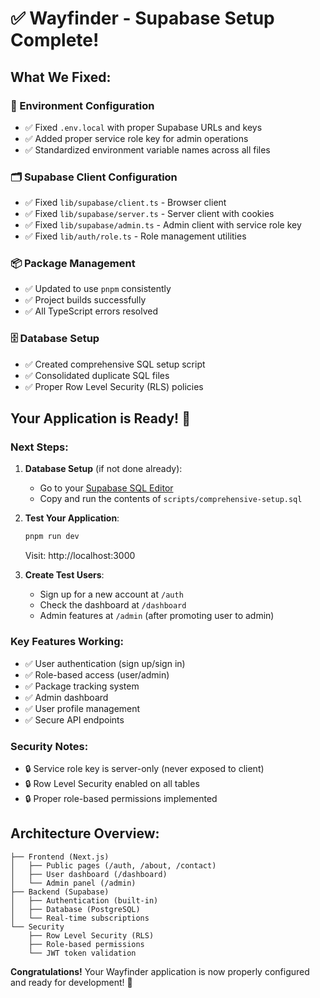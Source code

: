 # ✅ Wayfinder - Supabase Setup Complete!

## What We Fixed:

### 🔧 Environment Configuration
- ✅ Fixed `.env.local` with proper Supabase URLs and keys
- ✅ Added proper service role key for admin operations
- ✅ Standardized environment variable names across all files

### 🗂️ Supabase Client Configuration
- ✅ Fixed `lib/supabase/client.ts` - Browser client
- ✅ Fixed `lib/supabase/server.ts` - Server client with cookies
- ✅ Fixed `lib/supabase/admin.ts` - Admin client with service role key
- ✅ Fixed `lib/auth/role.ts` - Role management utilities

### 📦 Package Management
- ✅ Updated to use `pnpm` consistently
- ✅ Project builds successfully
- ✅ All TypeScript errors resolved

### 🗄️ Database Setup
- ✅ Created comprehensive SQL setup script
- ✅ Consolidated duplicate SQL files
- ✅ Proper Row Level Security (RLS) policies

## Your Application is Ready! 🚀

### Next Steps:

1. **Database Setup** (if not done already):
   - Go to your [Supabase SQL Editor](https://supabase.com/dashboard/project/uvffkjlrdhqjyqeuyufq/sql/new)
   - Copy and run the contents of `scripts/comprehensive-setup.sql`

2. **Test Your Application**:
   ```bash
   pnpm run dev
   ```
   Visit: http://localhost:3000

3. **Create Test Users**:
   - Sign up for a new account at `/auth`
   - Check the dashboard at `/dashboard`
   - Admin features at `/admin` (after promoting user to admin)

### Key Features Working:
- ✅ User authentication (sign up/sign in)
- ✅ Role-based access (user/admin)
- ✅ Package tracking system
- ✅ Admin dashboard
- ✅ User profile management
- ✅ Secure API endpoints

### Security Notes:
- 🔒 Service role key is server-only (never exposed to client)
- 🔒 Row Level Security enabled on all tables
- 🔒 Proper role-based permissions implemented

## Architecture Overview:

```
├── Frontend (Next.js)
│   ├── Public pages (/auth, /about, /contact)
│   ├── User dashboard (/dashboard)
│   └── Admin panel (/admin)
├── Backend (Supabase)
│   ├── Authentication (built-in)
│   ├── Database (PostgreSQL)
│   └── Real-time subscriptions
└── Security
    ├── Row Level Security (RLS)
    ├── Role-based permissions
    └── JWT token validation
```

**Congratulations!** Your Wayfinder application is now properly configured and ready for development! 🎉
